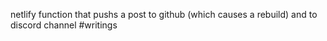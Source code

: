 netlify function that pushs a post to github (which causes a rebuild) and to discord channel #writings
